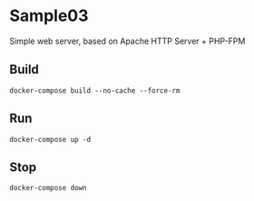 # Sample03

Simple web server, based on Apache HTTP Server + PHP-FPM

## Build

```
docker-compose build --no-cache --force-rm
```

## Run

```
docker-compose up -d
```

## Stop

```
docker-compose down
```